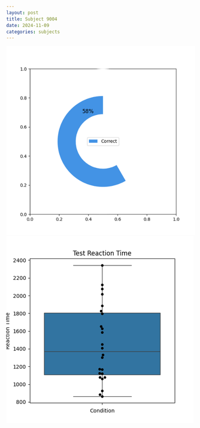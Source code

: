 ```yaml
---
layout: post
title: Subject 9004
date: 2024-11-09
categories: subjects
---
```


![](data/9004/run-12/9004_FN_acc_test.png)
![](data/9004/run-12/9004_FN_rt.png)
